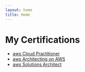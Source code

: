 ```yaml
---
layout: home
title: Home
---
```


# My Certifications

- [aws Cloud Practitioner](aws-cloud-practitioner)  
- [aws Architecting on AWS](aws-architecting-on-aws)  
- [aws Solutions Architect](aws-solutions-architect)  